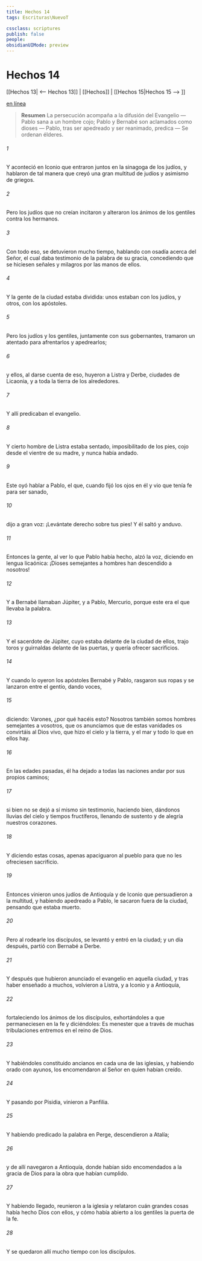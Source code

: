 ```yaml
---
title: Hechos 14
tags: Escrituras\NuevoT

cssclass: scriptures
publish: false
people:
obsidianUIMode: preview
---
```


# Hechos 14
[[Hechos 13| <-- Hechos 13]] | [[Hechos]] | [[Hechos 15|Hechos 15 --> ]]

[en línea](https://churchofjesuschrist.org/study/scriptures/nt/acts/14?lang=spa)

> __Resumen__
La persecución acompaña a la difusión del Evangelio — Pablo sana a un hombre cojo; Pablo y Bernabé son aclamados como dioses — Pablo, tras ser apedreado y ser reanimado, predica — Se ordenan élderes.

###### 1 
Y aconteció en Iconio que entraron juntos en la sinagoga de los judíos, y hablaron de tal manera que creyó una gran multitud de judíos y asimismo de griegos.

###### 2 
Pero los judíos que no creían incitaron y alteraron los ánimos de los gentiles contra los hermanos.

###### 3 
Con todo eso, se detuvieron  mucho tiempo, hablando con osadía acerca del Señor, el cual daba testimonio de la palabra de su gracia, concediendo que se hiciesen señales y milagros por las manos de ellos.

###### 4 
Y la gente de la ciudad estaba dividida: unos estaban con los judíos, y otros, con los apóstoles.

###### 5 
Pero los judíos y los gentiles, juntamente con sus gobernantes, tramaron un atentado para afrentarlos y apedrearlos;

###### 6 
y ellos, al darse cuenta de eso, huyeron a Listra y Derbe, ciudades de Licaonia, y a toda la tierra de los alrededores.

###### 7 
Y allí predicaban el evangelio.

###### 8 
Y cierto hombre de Listra estaba sentado, imposibilitado de los pies, cojo desde el vientre de su madre, y nunca había andado.

###### 9 
Este oyó hablar a Pablo, el que, cuando fijó los ojos en él y vio que tenía fe para ser sanado,

###### 10 
dijo a gran voz: ¡Levántate derecho sobre tus pies! Y él saltó y anduvo.

###### 11 
Entonces la gente, al ver lo que Pablo había hecho, alzó la voz, diciendo en lengua licaónica: ¡Dioses semejantes a hombres han descendido a nosotros!

###### 12 
Y a Bernabé llamaban Júpiter, y a Pablo, Mercurio, porque este era el que llevaba la palabra.

###### 13 
Y el sacerdote de Júpiter, cuyo  estaba delante de la ciudad de ellos, trajo toros y guirnaldas delante de las puertas, y  quería ofrecer sacrificios.

###### 14 
Y cuando lo oyeron los apóstoles Bernabé y Pablo, rasgaron sus ropas y se lanzaron entre el gentío, dando voces,

###### 15 
diciendo: Varones, ¿por qué hacéis esto? Nosotros también somos hombres semejantes a vosotros, que os anunciamos que de estas vanidades os convirtáis al Dios vivo, que hizo el cielo y la tierra, y el mar y todo lo que en ellos hay.

###### 16 
En las edades pasadas, él ha dejado a todas las naciones andar por sus propios caminos;

###### 17 
si bien no se dejó a sí mismo sin testimonio, haciendo bien, dándonos lluvias del cielo y tiempos fructíferos, llenando de sustento y de alegría nuestros corazones.

###### 18 
Y  diciendo estas cosas, apenas apaciguaron al pueblo para que no les ofreciesen sacrificio.

###### 19 
Entonces vinieron unos judíos de Antioquía y de Iconio que persuadieron a la multitud, y habiendo apedreado a Pablo, le sacaron fuera de la ciudad, pensando que estaba muerto.

###### 20 
Pero al rodearle los discípulos, se levantó y entró en la ciudad; y un día después, partió con Bernabé a Derbe.

###### 21 
Y después que hubieron anunciado el evangelio en aquella ciudad, y tras haber enseñado a muchos, volvieron a Listra, y a Iconio y a Antioquía,

###### 22 
fortaleciendo los ánimos de los discípulos, exhortándoles a que permaneciesen en la fe y diciéndoles: Es menester que a través de muchas tribulaciones entremos en el reino de Dios.

###### 23 
Y habiéndoles constituido ancianos en cada una de las iglesias, y habiendo orado con ayunos, los encomendaron al Señor en quien habían creído.

###### 24 
Y pasando por Pisidia, vinieron a Panfilia.

###### 25 
Y habiendo predicado la palabra en Perge, descendieron a Atalía;

###### 26 
y de allí navegaron a Antioquía, donde habían sido encomendados a la gracia de Dios para la obra que habían cumplido.

###### 27 
Y habiendo llegado, reunieron a la iglesia y relataron cuán grandes cosas había hecho Dios con ellos, y cómo había abierto a los gentiles la puerta de la fe.

###### 28 
Y se quedaron allí mucho tiempo con los discípulos.


